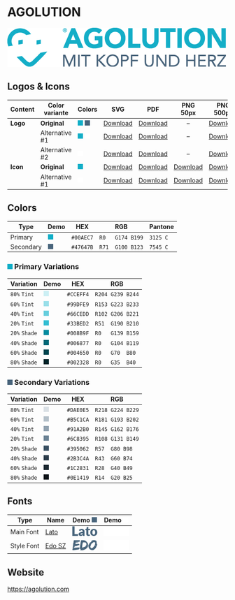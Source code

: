 # AGOLUTION

![AGOLUTION Logo](agolution-logo-original-500px.png)

## Logos & Icons

| Content  | Color variante | Colors                  | SVG                         | PDF                         |           PNG 50px            | PNG 500px                      | PNG 1000px                      |
| -------- | -------------- | ----------------------- | --------------------------- | --------------------------- | :---------------------------: | ------------------------------ | ------------------------------- |
| **Logo** | **Original**   | ![Primary] ![Secondary] | [Download][LogoOriginalSVG] | [Download][LogoOriginalPDF] |               –               | [Download][LogoOriginalPNG500] | [Download][LogoOriginalPNG1000] |
|          | Alternative #1 | ![Primary] ![White]     | [Download][LogoAlt1SVG]     | [Download][LogoAlt1PDF]     |               –               | [Download][LogoAlt1PNG500]     | [Download][LogoAlt1PNG1000]     |
|          | Alternative #2 | ![White]                | [Download][LogoAlt2SVG]     | [Download][LogoAlt2PDF]     |               –               | [Download][LogoAlt2PNG500]     | [Download][LogoAlt2PNG1000]     |
| **Icon** | **Original**   | ![Primary]              | [Download][IconOriginalSVG] | [Download][IconOriginalPDF] | [Download][IconOriginalPNG50] | [Download][IconOriginalPNG500] | [Download][IconOriginalPNG1000] |
|          | Alternative #1 | ![White]                | [Download][IconAlt1SVG]     | [Download][IconAlt1PDF]     |   [Download][IconAlt1PNG50]   | [Download][IconAlt1PNG500]     | [Download][IconAlt1PNG1000]     |

## Colors

| Type      | Demo         | HEX       | RGB              | Pantone  |
| --------- | ------------ | --------- | ---------------- | -------- |
| Primary   | ![Primary]   | `#00AEC7` | `R0   G174 B199` | `3125 C`  |
| Secondary | ![Secondary] | `#47647B` | `R71  G100 B123` | `7545 C` |

### ![Primary] Primary Variations
| Variation     | Demo           | HEX       | RGB              |
| ------------- | -------------- | --------- | ---------------- |
| `80%` `Tint`  | ![Primary-t80] | `#CCEFF4` | `R204 G239 B244` |
| `60%` `Tint`  | ![Primary-t60] | `#99DFE9` | `R153 G223 B233` |
| `40%` `Tint`  | ![Primary-t40] | `#66CEDD` | `R102 G206 B221` |
| `20%` `Tint`  | ![Primary-t20] | `#33BED2` | `R51  G190 B210` |
| `20%` `Shade` | ![Primary-s20] | `#008B9F` | `R0   G139 B159` |
| `40%` `Shade` | ![Primary-s40] | `#006877` | `R0   G104 B119` |
| `60%` `Shade` | ![Primary-s60] | `#004650` | `R0   G70  B80`  |
| `80%` `Shade` | ![Primary-s80] | `#002328` | `R0   G35  B40`  |

### ![Secondary] Secondary Variations
| Variation     | Demo             | HEX       | RGB              |
| ------------- | ---------------- | --------- | ---------------- |
| `80%` `Tint`  | ![Secondary-t80] | `#DAE0E5` | `R218 G224 B229` |
| `60%` `Tint`  | ![Secondary-t60] | `#B5C1CA` | `R181 G193 B202` |
| `40%` `Tint`  | ![Secondary-t40] | `#91A2B0` | `R145 G162 B176` |
| `20%` `Tint`  | ![Secondary-t20] | `#6C8395` | `R108 G131 B149` |
| `20%` `Shade` | ![Secondary-s20] | `#395062` | `R57  G80 B98`   |
| `40%` `Shade` | ![Secondary-s40] | `#2B3C4A` | `R43  G60 B74`   |
| `60%` `Shade` | ![Secondary-s60] | `#1C2831` | `R28  G40 B49`   |
| `80%` `Shade` | ![Secondary-s80] | `#0E1419` | `R14  G20 B25`   |

## Fonts
| Type       | Name     | Demo ![Secondary] | Demo ![White] |
| ---------- | -------- | ----------------- | ------------- |
| Main Font  | [Lato]   | ![Lato-Secondary] | ![Lato-White] |
| Style Font | [Edo SZ] | ![Edo-Secondary]  | ![Edo-White]  |

[Primary]: ../helpful-media/00AEC7.png
[Secondary]: ../helpful-media/47647B.png
[Primary-light]: ../helpful-media/A4D8E3.png
[White]: ../helpful-media/FFFFFF.png

[Primary-t20]: ../helpful-media/33BED2.png
[Primary-t40]: ../helpful-media/66CEDD.png
[Primary-t60]: ../helpful-media/99DFE9.png
[Primary-t80]: ../helpful-media/CCEFF4.png

[Primary-s20]: ../helpful-media/008B9F.png
[Primary-s40]: ../helpful-media/006877.png
[Primary-s60]: ../helpful-media/004650.png
[Primary-s80]: ../helpful-media/002328.png

[Secondary-t20]: ../helpful-media/6C8395.png
[Secondary-t40]: ../helpful-media/91A2B0.png
[Secondary-t60]: ../helpful-media/B5C1CA.png
[Secondary-t80]: ../helpful-media/DAE0E5.png

[Secondary-s20]: ../helpful-media/395062.png
[Secondary-s40]: ../helpful-media/2B3C4A.png
[Secondary-s60]: ../helpful-media/1C2831.png
[Secondary-s80]: ../helpful-media/0E1419.png

[LogoOriginalSVG]: agolution-logo-original.svg
[LogoOriginalPDF]: agolution-logo-original.pdf
[LogoOriginalPNG500]: agolution-logo-original-500px.png
[LogoOriginalPNG1000]: agolution-logo-original-1000px.png
[LogoAlt1SVG]: agolution-logo-alt1.svg
[LogoAlt1PDF]: agolution-logo-alt1.pdf
[LogoAlt1PNG500]: agolution-logo-alt1-500px.png
[LogoAlt1PNG1000]: agolution-logo-alt1-1000px.png
[LogoAlt2SVG]: agolution-logo-alt2.svg
[LogoAlt2PDF]: agolution-logo-alt2.pdf
[LogoAlt2PNG500]: agolution-logo-alt2-500px.png
[LogoAlt2PNG1000]: agolution-logo-alt2-1000px.png

[IconOriginalSVG]: agolution-icon-original.svg
[IconOriginalPDF]: agolution-icon-original.pdf
[IconOriginalPNG50]: agolution-icon-original-50px.png
[IconOriginalPNG500]: agolution-icon-original-500px.png
[IconOriginalPNG1000]: agolution-icon-original-1000px.png
[IconAlt1SVG]: agolution-icon-alt1.svg
[IconAlt1PDF]: agolution-icon-alt1.pdf
[IconAlt1PNG50]: agolution-icon-alt1-50px.png
[IconAlt1PNG500]: agolution-icon-alt1-500px.png
[IconAlt1PNG1000]: agolution-icon-alt1-1000px.png

[Lato]: lato.zip
[Edo SZ]: edo-sz.zip

[Lato-White]: ../helpful-media/lato-w.png
[Lato-Secondary]: ../helpful-media/lato-s.png
[Edo-White]: ../helpful-media/edo-w.png
[Edo-Secondary]: ../helpful-media/edo-s.png

## Website

<https://agolution.com>
